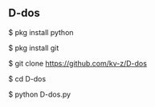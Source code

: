 ## D-dos

$ pkg install python

$ pkg install git

$ git clone https://github.com/kv-z/D-dos

$ cd D-dos

$ python D-dos.py
